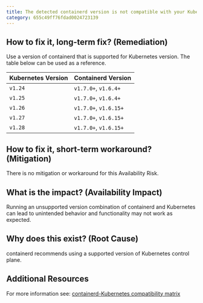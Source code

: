 ```yaml
---
title: The detected containerd version is not compatible with your Kubernetes version
category: 655c49ff76fdad0024723139
---
```


## How to fix it, long-term fix? (Remediation)

Use a version of containerd that is supported for Kubernetes version. The table below can be used as a reference.

| Kubernetes Version | Containerd Version    |
| :----------------- | :-------------------- |
| `v1.24`            | `v1.7.0+`, `v1.6.4+`  |
| `v1.25`            | `v1.7.0+`, `v1.6.4+`  |
| `v1.26`            | `v1.7.0+`, `v1.6.15+` |
| `v1.27`            | `v1.7.0+`, `v1.6.15+` |
| `v1.28`            | `v1.7.0+`, `v1.6.15+` |

## How to fix it, short-term workaround? (Mitigation)

There is no mitigation or workaround for this Availability Risk.

## What is the impact? (Availability Impact)

Running an unsupported version combination of containerd and Kubernetes can lead to unintended behavior and functionality may not work as expected.

## Why does this exist? (Root Cause)

containerd recommends using a supported version of Kubernetes control plane.

## Additional Resources

For more information see: [containerd-Kubernetes compatibility matrix](https://containerd.io/releases/#kubernetes-support)